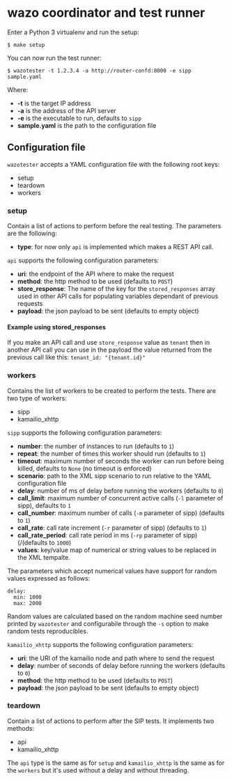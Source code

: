 # wazo coordinator and test runner

Enter a Python 3 virtualenv and run the setup:

```
$ make setup
```

You can now run the test runner:

```
$ wazotester -t 1.2.3.4 -a http://router-confd:8000 -e sipp sample.yaml
```

Where:

* **-t** is the target IP address
* **-a** is the address of the API server
* **-e** is the executable to run, defaults to `sipp`
* **sample.yaml** is the path to the configuration file

## Configuration file

`wazotester` accepts a YAML configuration file with the following root keys:

- setup
- teardown
- workers

### setup
Contain a list of actions to perform before the real testing. The parameters are the following:
- **type**: for now only `api` is implemented which makes a REST API call.

`api` supports the following configuration parameters:
* **uri**: the endpoint of the API where to make the request
* **method**: the http method to be used (defaults to `POST`)
* **store_response**: The name of the key for the `stored_responses` array used in other API calls for populating variables dependant of previous requests
* **payload**: the json payload to be sent (defaults to empty object)

#### Example using stored_responses
If you make an API call and use `store_response` value as `tenant` then in another API call you can use in the payload the value returned from the previous call like this:
```tenant_id: "{tenant.id}"```


### workers
Contains the list of workers to be created to perform the tests. 
There are two type of workers:
* sipp
* kamailio_xhttp

`sipp` supports the following configuration parameters:

* **number**: the number of instances to run (defaults to `1`)
* **repeat**: the number of times this worker should run (defaults to `1`)
* **timeout**: maximum number of seconds the worker can run before being killed, defaults to `None` (no timeout is enforced)
* **scenario**: path to the XML sipp scenario to run relative to the YAML configuration file
* **delay**: number of ms of delay before running the workers (defaults to `0`)
* **call_limit**: maximum number of concurrent active calls (`-l` parameter of sipp), defaults to `1`
* **call_number**: maximum number of calls (`-m` parameter of sipp) (defaults to `1`)
* **call_rate**: call rate increment (`-r` parameter of sipp) (defaults to `1`)
* **call\_rate\_period**: call rate period in ms (`-rp` parameter of sipp) (/(defaults to `1000`)
* **values**: key/value map of numerical or string values to be replaced in the XML tempalte.

The parameters which accept numerical values have support for random values expressed as follows:
```
delay:
  min: 1000
  max: 2000
```

Random values are calculated based on the random machine seed number printed by `wazotester` and configurabile through the `-s` option to make random tests reproducibles.


`kamailio_xhttp` supports the following configuration parameters:
* **uri**: the URI of the kamailio node and path where to send the request
* **delay**: number of seconds of delay before running the workers (defaults to `0`)
* **method**: the http method to be used (defaults to `POST`)
* **payload**: the json payload to be sent (defaults to empty object)


### teardown
Contain a list of actions to perform after the SIP tests.
It implements two methods:
* api
* kamailio_xhttp

The `api` type is the same as for `setup` and `kamailio_xhttp` is the same as for the `workers` but it's used without a delay and without threading.

